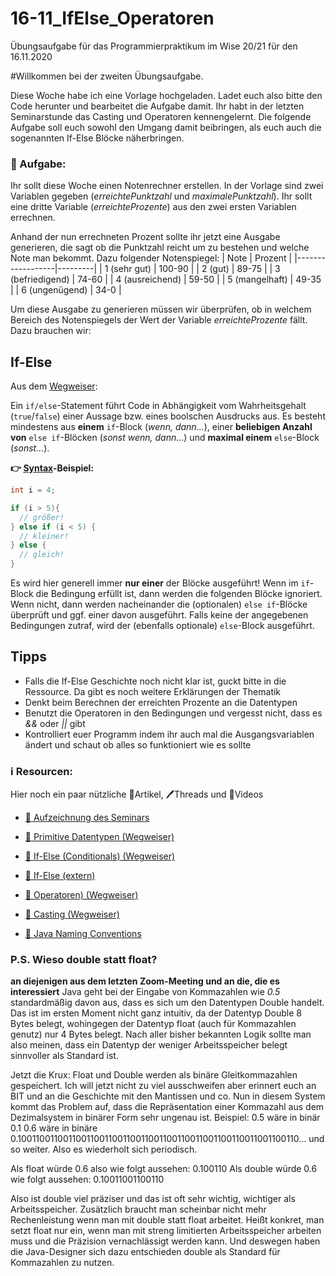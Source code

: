 # 16-11_IfElse_Operatoren
Übungsaufgabe für das Programmierpraktikum im Wise 20/21 für den 16.11.2020

#Willkommen bei der zweiten Übungsaufgabe.

Diese Woche habe ich eine Vorlage hochgeladen. Ladet euch also bitte den Code herunter und bearbeitet die Aufgabe damit.
Ihr habt in der letzten Seminarstunde das Casting und Operatoren kennengelernt. Die folgende Aufgabe soll euch sowohl den Umgang damit beibringen, als euch auch die sogenannten If-Else Blöcke näherbringen.

### 📝 Aufgabe:

Ihr sollt diese Woche einen Notenrechner erstellen. In der Vorlage sind zwei Variablen gegeben (*erreichtePunktzahl* und *maximalePunktzahl*). Ihr sollt eine dritte Variable (*erreichteProzente*) aus den zwei ersten Variablen errechnen.

Anhand der nun errechneten Prozent sollte ihr jetzt eine Ausgabe generieren, die sagt ob die Punktzahl reicht um zu bestehen und welche Note man bekommt. Dazu folgender Notenspiegel:
| Note             | Prozent |
|------------------|---------|
| 1 (sehr gut)     | 100-90  |
| 2 (gut)          | 89-75   |
| 3 (befriedigend) | 74-60   |
| 4 (ausreichend)  | 59-50   |
| 5 (mangelhaft)   | 49-35   |
| 6 (ungenügend)   | 34-0    |

Um diese Ausgabe zu generieren müssen wir überprüfen, ob in welchem Bereich des Notenspiegels der Wert der Variable *erreichteProzente* fällt. Dazu brauchen wir:

## If-Else
Aus dem [Wegweiser](https://github.com/DH-Cologne/java-wegweiser/blob/master/articles/Konditionale.md):

Ein `if/else`-Statement führt Code in Abhängigkeit vom Wahrheitsgehalt (`true`/`false`) einer Aussage bzw. eines boolschen Ausdrucks aus. Es besteht mindestens aus **einem** `if`-Block (_wenn, dann..._), einer **beliebigen Anzahl von** `else if`-Blöcken (_sonst wenn, dann..._) und **maximal einem** `else`-Block (_sonst..._). 

**:point_right: [Syntax](../Glossar.md#syntax)-Beispiel:**
```java
int i = 4;

if (i > 5){
  // größer!
} else if (i < 5) {
  // kleiner!
} else {
  // gleich!
}
```

Es wird hier generell immer **nur einer** der Blöcke ausgeführt! Wenn im `if`-Block die Bedingung erfüllt ist, dann werden die folgenden Blöcke ignoriert. Wenn nicht, dann werden nacheinander die (optionalen) `else if`-Blöcke überprüft und ggf. einer davon ausgeführt. Falls keine der angegebenen Bedingungen zutraf, wird der (ebenfalls optionale) `else`-Block ausgeführt.

## Tipps
- Falls die If-Else Geschichte noch nicht klar ist, guckt bitte in die Ressource. Da gibt es noch weitere Erklärungen der Thematik
- Denkt beim Berechnen der erreichten Prozente an die Datentypen
- Benutzt die Operatoren in den Bedingungen und vergesst nicht, dass es *&&* oder *||* gibt
- Kontrolliert euer Programm indem ihr auch mal die Ausgangsvariablen ändert und schaut ob alles so funktioniert wie es sollte

    
### ℹ️ Resourcen:
Hier noch ein paar nützliche 📃Artikel, 🖊️Threads und 🎥Videos

- [🎥 Aufzeichnung des Seminars](https://www.ilias.uni-koeln.de/ilias/ilias.php?ref_id=3638292&eid=3ebe7375-f969-4330-ad74-a1dbb784ec62&cmd=streamVideo&cmdClass=xoctplayergui&cmdNode=wn:os:17u:185&baseClass=ilrepositorygui)

- [📃 Primitive Datentypen (Wegweiser)](https://github.com/DH-Cologne/java-wegweiser/blob/master/articles/Datentypen.md)
- [📃 If-Else (Conditionals) (Wegweiser)](https://github.com/DH-Cologne/java-wegweiser/blob/master/articles/Konditionale.md)
- [📃 If-Else (extern)](https://www.java-programmieren.com/if-anweisung-java.php)
- [📃 Operatoren) (Wegweiser)](https://github.com/DH-Cologne/java-wegweiser/blob/master/articles/Operatoren.md)
- [📃 Casting (Wegweiser)](https://github.com/DH-Cologne/java-wegweiser/blob/master/articles/Casting.md)

- [📃 Java Naming Conventions](https://github.com/DH-Cologne/java-wegweiser/blob/master/articles/Naming-Conventions.md)

### P.S. Wieso double statt float?
**an diejenigen aus dem letzten Zoom-Meeting und an die, die es interessiert**
Java geht bei der Eingabe von Kommazahlen wie *0.5* standardmäßig davon aus, dass es sich um den Datentypen Double handelt.
Das ist im ersten Moment nicht ganz intuitiv, da der Datentyp Double 8 Bytes belegt, wohingegen der Datentyp float (auch für Kommazahlen genutz) nur 4 Bytes belegt. Nach aller bisher bekannten Logik sollte man also meinen, dass ein Datentyp der weniger Arbeitsspeicher belegt sinnvoller als Standard ist.

Jetzt die Krux:
Float und Double werden als binäre Gleitkommazahlen gespeichert. Ich will jetzt nicht zu viel ausschweifen aber erinnert euch an BIT und an die Geschichte mit den Mantissen und co. Nun in diesem System kommt das Problem auf, dass die Repräsentation einer Kommazahl aus dem Dezimalsystem in binärer Form sehr ungenau ist. Beispiel:
0.5 wäre in binär 0.1
0.6 wäre in binäre 0.10011001100110011001100110011001100110011001100110011001100110... und so weiter. Also es wiederholt sich periodisch.

Als float würde 0.6 also wie folgt aussehen: 0.100110
Als double würde 0.6 wie folgt aussehen:     0.10011001100110

Also ist double viel präziser und das ist oft sehr wichtig, wichtiger als Arbeitsspeicher. Zusätzlich braucht man scheinbar nicht mehr Rechenleistung wenn man mit double statt float arbeitet.
Heißt konkret, man setzt float nur ein, wenn man mit streng limitierten Arbeitsspeicher arbeiten muss und die Präzision vernachlässigt werden kann. Und deswegen haben die Java-Designer sich dazu entschieden double als Standard für Kommazahlen zu nutzen.
